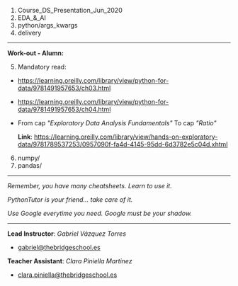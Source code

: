 1. Course_DS_Presentation_Jun_2020
2. EDA_&_AI
3. python/args_kwargs
4. delivery

-------

**Work-out - Alumn:**

5. Mandatory read:
- https://learning.oreilly.com/library/view/python-for-data/9781491957653/ch03.html

- https://learning.oreilly.com/library/view/python-for-data/9781491957653/ch04.html

- From cap *"Exploratory Data Analysis Fundamentals"*
  To cap *"Ratio"*

  **Link**: https://learning.oreilly.com/library/view/hands-on-exploratory-data/9781789537253/0957090f-fa4d-4145-95dd-6d3782e5c04d.xhtml 

6. numpy/
7. pandas/

---------

*Remember, you have many cheatsheets. Learn to use it.*

*PythonTutor is your friend... take care of it.*

*Use Google everytime you need. Google must be your shadow.*

---------

**Lead Instructor**: *Gabriel Vázquez Torres*

- gabriel@thebridgeschool.es

**Teacher Assistant**: *Clara Piniella Martinez*

- clara.piniella@thebridgeschool.es